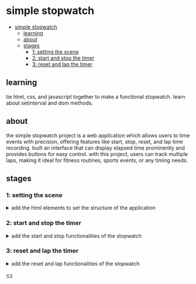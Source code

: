 # simple stopwatch

- [simple stopwatch](#simple-stopwatch)
  - [learning](#learning)
  - [about](#about)
  - [stages](#stages)
    - [1: setting the scene](#1-setting-the-scene)
    - [2: start and stop the timer](#2-start-and-stop-the-timer)
    - [3: reset and lap the timer](#3-reset-and-lap-the-timer)

## learning
tie html, css, and javascript together to make a functional stopwatch. learn about setinterval and dom methods.

## about
the simple stopwatch project is a web application which allows users to time events with precision, offering features like start, stop, reset, and lap time recording. built an interface that can display elapsed time prominently and provides buttons for easy control. with this project, users can track multiple laps, making it ideal for fitness routines, sports events, or any timing needs. 

## stages
### 1: setting the scene
<details>
<summary>add the html elements to set the structure of the application</summary>

#### 1.1 description
welcome to the starting line of your coding race! in this first stage of "simple stopwatch," imagine you're crafting a sleek stopwatch app tailored for runners gearing up for their big race day. your first task is to create the essential html elements that will pave the way for a seamless timing experience.

picture this: the runners are lacing up their shoes, heartbeats quickening with anticipation. as the race director, your html toolkit must include:

title (h1): a bold and inspiring header that sets the pace for the challenge ahead. the text should be "simple stopwatch".

timer (p): the beating heart of your stopwatch, ready to track every second of the race. the starting text should be "00:00:00".

start, stop, reset, lap buttons: the control center for our runners, offering the power to kick off, pause, restart, and mark key moments in their journey.

with these elements in place, you're not just building a stopwatch—you're creating a tool that will help runners push their limits and achieve their personal best. get ready to code your way to the finish line! on your mark, get set, code!

#### 1.2 objectives
in this stage, within the `<body>` section, include:

- a heading level 1 (`<h1>`) element with the text "simple stopwatch".
- a paragraph (`<p>`) element with the id "timer" and the initial text "00:00:00".
- four buttons (`<button>`) with the following ids and texts:
  - "start" with text "start".
  - "stop" with text "stop".
  - "reset" with text "reset".
  - "lap" with text "lap".

the html structure should adhere to the provided format while ensuring appropriate tag nesting and attribute usage.

#### 1.3 examples
example 1:

![simple stopwatch design](./s01.png)

</details>

### 2: start and stop the timer
<details>
<summary>add the start and stop functionalities of the stopwatch</summary>

#### 2.1 description
get those coding sneakers on! in this stage, it's time to lace up your javascript skills and implement the start and stop functionalities for our stopwatch app. picture this: you're gearing up runners for the race of a lifetime, and every millisecond counts!

your mission is to display the crucial metrics of time: minutes, seconds, and milliseconds, all in a sleek and user-friendly interface. when the runners hit that stop button, it's not game over! they should be able to pause, catch their breath, and then seamlessly resume from the exact moment they left off.

so, strap in, get ready to code like the wind, and let's build a stopwatch that'll have those runners race-ready in no time!

#### 2.2 objectives
in this stage, you should:

- handle start button click event:
  - when the start button is pressed, the timer should start.
  - display the time in the format minutes, seconds, and hundredths of seconds (mm:ss:ms) (see the below example).
  - ensure the timer only starts if it's not already running.
- handle stop button click event:
  - after pressing the stop button, stop the timer.
  - ensure the timer is stopped only if it's currently running.
- resume timer after pressing start:
  - when the start button is pressed again after stopping, the timer should continue from where it left off.

#### 2.3 examples
example 1:

![stage 2 demo](./s02.gif)

</details>

### 3: reset and lap the timer 
<details>
<summary>add the reset and lap functionalities of the stopwatch</summary>

#### 3.1 description
alright, sprinters and marathoners in the making, it's time to dive into the heart of our stopwatch app! in the third stage, we're continuing the power of javascript to the track.

reset – ready, set, go again! when the runners need a fresh start, they hit the reset button. your task is to make sure that this button sends our timer back to the starting line, ready for the next lap.

lap – keep track of your progress! every time the athletes complete a lap, they want to capture that moment. implement the lap functionality to record these lapped times as a list item. each press should add a new achievement to the list, showcasing their progress with each stride.

list – where victories are documented! to display these triumphant laps, introduce an unordered or ordered list in the body of our app. this list will serve as a testament to the dedication and hard work of our aspiring racers. let the victories stack up in style!

race day prep mode: engaged! imagine the excitement of race day approaching. with your javascript skills, you're not just coding an app—you're crafting a training companion for our runners. every line of code is a step closer to the finish line.

so, runners and coders alike, let's sprint through this stage with enthusiasm and determination. the stopwatch app is taking shape, and with each feature you implement, you're helping our athletes gear up for victory! on your marks, get set, code!

#### 3.2 objectives
in this stage, you should:
- add a list:
  - add a list (unordered or ordered) with id "laps" to the body of the html.
- handle reset button click event:
  - when the reset button is pressed, set the timer display to "00:00:00".
  - also, clear the list of laps.
- handle lap button click event:
  - when the lap button is pressed, create a new list item (`<li>`) with the current lap time.
  - append the new list item to the list with the id "laps" to display the lap times.

#### 3.3 examples
example 1:

![stage 03 stopwatch demo](./s03.gif)

</details>

[<<](https://github.com/eucarizan/front-end/blob/main/README.md)
<!--
:%s/\(Sample \(Input\|Output\) \d:\)\n\(.*\)/```\r\r**\1**\r```\3/gc

### 0: 
<details>
<summary></summary>

#### 0.1 description

#### 0.2 objectives

#### 0.3 examples

</details>
-->

